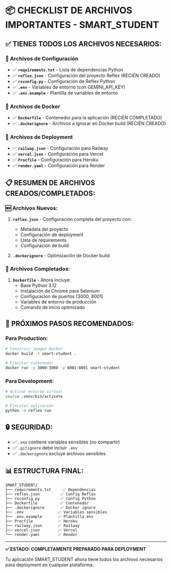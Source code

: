 # 📦 CHECKLIST DE ARCHIVOS IMPORTANTES - SMART_STUDENT

## ✅ **TIENES TODOS LOS ARCHIVOS NECESARIOS:**

### 🔧 **Archivos de Configuración**
- ✅ **`requirements.txt`** - Lista de dependencias Python
- ✅ **`reflex.json`** - Configuración del proyecto Reflex (RECIÉN CREADO)
- ✅ **`rxconfig.py`** - Configuración de Reflex Python
- ✅ **`.env`** - Variables de entorno (con GEMINI_API_KEY)
- ✅ **`.env.example`** - Plantilla de variables de entorno

### 🐳 **Archivos de Docker**
- ✅ **`Dockerfile`** - Contenedor para la aplicación (RECIÉN COMPLETADO)
- ✅ **`.dockerignore`** - Archivos a ignorar en Docker build (RECIÉN CREADO)

### 🚀 **Archivos de Deployment**
- ✅ **`railway.json`** - Configuración para Railway
- ✅ **`vercel.json`** - Configuración para Vercel
- ✅ **`Procfile`** - Configuración para Heroku
- ✅ **`render.yaml`** - Configuración para Render

## 📋 **RESUMEN DE ARCHIVOS CREADOS/COMPLETADOS:**

### 🆕 **Archivos Nuevos:**
1. **`reflex.json`** - Configuración completa del proyecto con:
   - Metadata del proyecto
   - Configuración de deployment
   - Lista de requirements
   - Configuración de build

2. **`.dockerignore`** - Optimización de Docker build

### 🔧 **Archivos Completados:**
1. **`Dockerfile`** - Ahora incluye:
   - Base Python 3.12
   - Instalación de Chrome para Selenium
   - Configuración de puertos (3000, 8001)
   - Variables de entorno de producción
   - Comando de inicio optimizado

## 🎯 **PRÓXIMOS PASOS RECOMENDADOS:**

### Para Production:
```bash
# Construir imagen Docker
docker build -t smart-student .

# Ejecutar contenedor
docker run -p 3000:3000 -p 8001:8001 smart-student
```

### Para Development:
```bash
# Activar entorno virtual
source .venv/bin/activate

# Ejecutar aplicación
python -m reflex run
```

## 🔒 **SEGURIDAD:**
- ✅ `.env` contiene variables sensibles (no compartir)
- ✅ `.gitignore` debe incluir `.env` 
- ✅ `.dockerignore` excluye archivos sensibles

## 📊 **ESTRUCTURA FINAL:**
```
SMART_STUDENT/
├── requirements.txt     ✅ Dependencias
├── reflex.json         ✅ Config Reflex
├── rxconfig.py         ✅ Config Python
├── Dockerfile          ✅ Contenedor
├── .dockerignore       ✅ Docker ignore
├── .env               ✅ Variables sensibles
├── .env.example       ✅ Plantilla env
├── Procfile           ✅ Heroku
├── railway.json       ✅ Railway
├── vercel.json        ✅ Vercel
└── render.yaml        ✅ Render
```

---
**✅ ESTADO: COMPLETAMENTE PREPARADO PARA DEPLOYMENT**

Tu aplicación SMART_STUDENT ahora tiene todos los archivos necesarios para deployment en cualquier plataforma.
